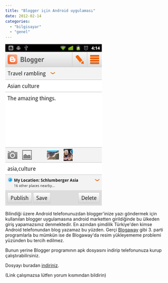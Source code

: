 ```yaml
---
title: "Blogger için Android uygulaması"
date: 2012-02-14
categories: 
  - "bilgisayar"
  - "genel"
---
```


[![](/images/c827e-j96thatxdhizckbqvkgqtbpm5bkbkmyu6udk3oq-yxcbmbevmhh1vitwup-i9n-y-w.jpg)](https://suatatan.wordpress.com/wp-content/uploads/2012/02/c827e-j96thatxdhizckbqvkgqtbpm5bkbkmyu6udk3oq-yxcbmbevmhh1vitwup-i9n-y-w.jpg)

Bilindiği üzere Android telefonunuzdan blogger'inize yazı göndermek için kullanılan blogger uygulamasına android marketten girildiğinde bu ülkeden giriş yapamazsınız denmektedir. En azından şimdilik Türkiye'den kimse Android telefonundan blog yazamaz bu yüzden. Gerçi [Blogaway](http://www.androlib.com/android.application.com-beanie-blog-znnx.aspx) gibi 3. parti programlarla bu mümkün ise de Blogaway'da resim yükleyememe problemi yüzünden bu tercih edilmez.

Bunun yerine Blogger programının apk dosyasını indirip telefonunuza kurup çalıştırabilirsiniz.

Dosyayı buradan [indiriniz](http://ubuntuone.com/0DeR8B606bXnlM1evupZXS).

  

(Link çalışmazsa lütfen yorum kısmından bildirin)
